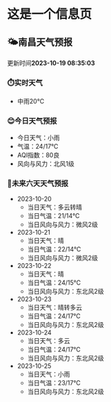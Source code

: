 # 这是一个信息页 
## 🌤️**南昌**天气预报
更新时间**2023-10-19 08:35:03**
### ⏱️实时天气
- 中雨20℃
### 😊今日天气预报
- 今日天气：小雨
- 气温：24/17℃
- AQI指数：80良
- 风向与风力：北风1级
### 🤩未来六天天气预报
- 2023-10-20
  - 当日天气：多云转晴
  - 当日气温：21/14℃
  - 当日风向与风力：微风2级
- 2023-10-21
  - 当日天气：晴
  - 当日气温：22/14℃
  - 当日风向与风力：微风2级
- 2023-10-22
  - 当日天气：晴
  - 当日气温：24/15℃
  - 当日风向与风力：东北风2级
- 2023-10-23
  - 当日天气：晴转多云
  - 当日气温：24/17℃
  - 当日风向与风力：东北风2级
- 2023-10-24
  - 当日天气：多云
  - 当日气温：24/17℃
  - 当日风向与风力：东北风2级
- 2023-10-25
  - 当日天气：小雨
  - 当日气温：23/17℃
  - 当日风向与风力：东北风2级

